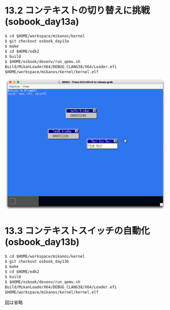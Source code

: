 # 13.2 コンテキストの切り替えに挑戦 (sobook_day13a)

```console
$ cd $HOME/workspace/mikanos/kernel
$ git checkout osbook_day13a
$ make
$ cd $HOME/edk2
$ build
$ $HOME/osbook/devenv/run_qemu.sh Build/MikanLoaderX64/DEBUG_CLANG38/X64/Loader.efi $HOME/workspace/mikanos/kernel/kernel.elf
```

![](./img/13.2.png)

# 13.3 コンテキストスイッチの自動化 (osbook_day13b)

```console
$ cd $HOME/workspace/mikanos/kernel
$ git checkout osbook_day13b
$ make
$ cd $HOME/edk2
$ build
$ $HOME/osbook/devenv/run_qemu.sh Build/MikanLoaderX64/DEBUG_CLANG38/X64/Loader.efi $HOME/workspace/mikanos/kernel/kernel.elf
```

図は省略
